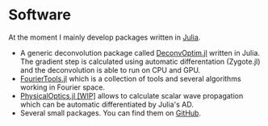 # Software
At the moment I mainly develop packages written in [Julia](https://www.julialang.org).


* A generic deconvolution package called [DeconvOptim.jl](https://github.com/roflmaostc/DeconvOptim.jl) written in Julia. The gradient step is calculated using automatic differentation (Zygote.jl) and the deconvolution is able to run on CPU and GPU.
* [FourierTools.jl](https://github.com/bionanoimaging/FourierTools.jl/) which is a collection of tools and several algorithms working in Fourier space.
* [PhysicalOptics.jl [WIP]](https://github.com/JuliaPhysics/PhysicalOptics.jl) allows to calculate scalar wave propagation which can be automatic differentiated by Julia's AD. 
* Several small packages. You can find them on [GitHub](https://github.com/roflmaostc).
